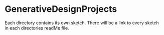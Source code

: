 # GenerativeDesignProjects

Each directory contains its own sketch.
There will be a link to every sketch in each directories readMe file.
